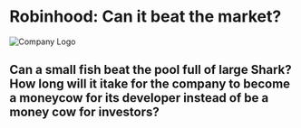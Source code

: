 # Robinhood: Can it beat the market?
![Company Logo](https://cf-images.us-east-1.prod.boltdns.net/v1/static/854081161001/77eef93c-830f-4c57-8b0f-22f2dab84072/80c4df4a-a3ca-4bc3-90a3-06279bfbb542/1280x720/match/image.jpg)

## Can a small fish beat the pool full of large Shark? How long will it itake for the company to become a moneycow for its developer instead of be a money cow for investors?
  
